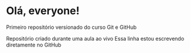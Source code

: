 # Olá, everyone!
Primeiro repositório versionado do curso Git e GitHub

Repositório criado durante uma aula ao vivo
Essa linha estou escrevendo diretamente no GitHub
